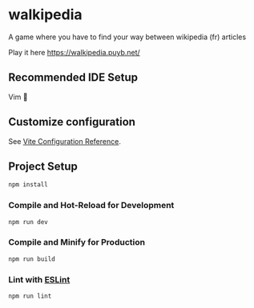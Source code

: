 # walkipedia

A game where you have to find your way between wikipedia (fr) articles

Play it here https://walkipedia.puyb.net/

## Recommended IDE Setup

Vim 💪

## Customize configuration

See [Vite Configuration Reference](https://vitejs.dev/config/).

## Project Setup

```sh
npm install
```

### Compile and Hot-Reload for Development

```sh
npm run dev
```

### Compile and Minify for Production

```sh
npm run build
```

### Lint with [ESLint](https://eslint.org/)

```sh
npm run lint
```
